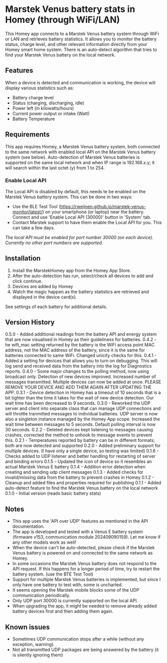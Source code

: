 # Marstek Venus battery stats in Homey (through WiFi/LAN)

This Homey app connects to a Marstek Venus battery system through WiFi or LAN and retrieves battery statistics.
It allows you to monitor the battery status, charge level, and other relevant information directly from your Homey smart home system.
There is an auto-detect algorithm that tries to find your Marstek Venus battery on the local network.

## Features

When a device is detected and communication is working, the device will display various statistics such as:
- Battery charge level
- Status (charging, discharging, idle)
- Power left (in kilowatts/hours)
- Current power output or intake (Watt)
- Battery Temperature

## Requirements

This app requires Homey, a Marstek Venus battery system, both connected to the same network with enabled local API on the Marstek Venus battery system (see below).
Auto-detection of Marstek Venus batteries is supported on the same local network and when IP range is 192.168.x.y; it will search within the last octet (y) from 1 to 254.

### Enable Local API

The Local API is disabled by default, this needs te be enabled on the Marstek Venus battery system. This can be done in two ways:
- Use the BLE Test Tool (https://rweijnen.github.io/marstek-venus-monitor/latest/) on your smartphone (or laptop) near the battery. Connect and use 'Enable Local API (30000)' button in 'System' tab.
- Contact Marstek support to have them enable the Local API for you. This can take a few days.

*The local API must be enabled for port number 30000 (on each device). Currently no other port numbers are supported.*

## Installation

1. Install the MarstekHomey app from the Homey App Store.
2. After the auto-detection has run, select/check all devices to add and click continue.
3. Devices are added by Homey
4. Watch the magic happen as the battery statistics are retrieved and displayed in the device card(s).

See settings of each battery for additional details. 

## Version History

0.5.0 - Added additional readings from the battery API and energy system that are now visualised in Homey as their guideliness for batteries.
0.4.2 - he wifi_mac setting returned by the battery is the WiFi access point MAC address, not the MAC address of the battery, since it is the same for batteries connected to same WiFi. Changed unicity checks for this.
0.4.1 - Added a setting for devices that allows you to turn on debugging. This will log send and received data from the battery into the log for Diagnostics reports.
0.4.0 - Some major changes to the polling method, now using broadcast only. Detection of new devices improved. Increased number of messages transmitted. Multiple devices can now be added at once. PLEASE REMOVE YOUR DEVICE AND ADD THEM AGAIN AFTER UPDATING THE APP.
0.3.1 - Device detection in Homey has a timeout of 10 seconds that is a bit tighter than the time it takes for the wait of new device detection. Our wait time has been decreased to 9 seconds.
0.3.0 - Reworked the UDP server and client into separate class that can manage UDP connections and will throttle tranmitted messages to individual batteries. UDP server is now also a singleton instance managed by the Homey App scope. Increased the wait time between messages to 5 seconds. Default polling interval is now 30 seconds.
0.2.2 - Deleted devices kept listening to messages causing crashes, corrected the method to unhook to message events to prevent this.
0.2.1 - Temperatures reported by battery can be in different formats; both are now detected and supported
0.2.0 - Added preliminary support for multiple devices. (I have only a single device, so testing was limited)
0.1.6 - Checks added to UDP listener and better handling for restarting of server and binding errors
0.1.5 - Updated the icon of device so it resembles an actual Marstek Venus E battery
0.1.4 - Addition error detection when creating and sending udp client messages
0.1.3 - Added checks for invalid/missing data from the battery to prevent crashes in Homey
0.1.2 - Cleanup and added files and properties required for publishing
0.1.1 - Added auto-detect feature to find the Marstek Venus battery on the local network
0.1.0 - Initial version (reads basic battery stats)

## Notes

- This app uses the 'API over UDP' features as mentioned in the API documentation. 
- The app is developed and tested with a Venus E battery system (firmware v153, communication module 202409090159). Let me know if any other models work as well!
- When the device can't be auto-detected, please check if the Marstek Venus battery is powered on and connected to the same network as Homey.
- In some occasions the Marstek Venus battery does not respond to the API request. If this happens for a longer period of time, try to restart the battery system. (use the BTE Test Tool)
- Support for multiple Marstek Venus batteries is implemented, but since I only have one battery to test with, some is uncharted.
- It seems opening the Marstek mobile blocks some of the UDP communication periodically.
- Only UDP port 30000 is currently supported on the local API.
- When upgrading the app, it might be needed to remove already added battery devices first and then adding them again. 

## Known issues

- Sometimes UDP communication stops after a while (without any exception, warning).
- Not all transmitted UDP packages are being answered by the battery (it is silently ignoring them)